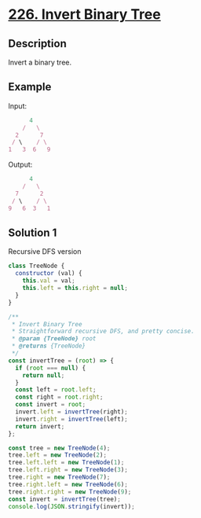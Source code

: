 # [226. Invert Binary Tree](https://leetcode.com/problems/invert-binary-tree/description/)

## Description

Invert a binary tree.

## Example

Input:

```javascript
      4
    /   \
  2      7
 / \    / \
1   3  6   9
```

Output:

```javascript
      4
    /   \
  7      2
 / \    / \
9   6  3   1
```

## Solution 1

Recursive DFS version

```javascript
class TreeNode {
  constructor (val) {
    this.val = val;
    this.left = this.right = null;
  }
}

/**
 * Invert Binary Tree
 * Straightforward recursive DFS, and pretty concise.
 * @param {TreeNode} root
 * @returns {TreeNode}
 */
const invertTree = (root) => {
  if (root === null) {
    return null;
  }
  const left = root.left;
  const right = root.right;
  const invert = root;
  invert.left = invertTree(right);
  invert.right = invertTree(left);
  return invert;
};

const tree = new TreeNode(4);
tree.left = new TreeNode(2);
tree.left.left = new TreeNode(1);
tree.left.right = new TreeNode(3);
tree.right = new TreeNode(7);
tree.right.left = new TreeNode(6);
tree.right.right = new TreeNode(9);
const invert = invertTree(tree);
console.log(JSON.stringify(invert));
```